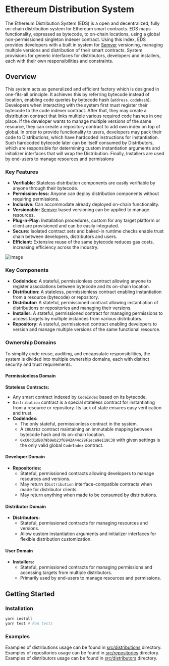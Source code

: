 # Ethereum Distribution System

The Ethereum Distribution System (EDS) is a open and decentralized, fully on-chain distribution system for Ethereum smart contracts.
EDS maps functionality, expressed as bytecode, to on-chain locations, using a global non-permissioned singleton indexer contract. Using this index, EDS provides developers with a built in system for [Semver](http://semver.org/) versioning, managing multiple versions and distribution of their smart contracts. System provisions for generic interfaces for distributors, developers and installers, each with their own responsibilities and constraints.

## Overview

This system acts as generalized and efficient factory which is designed in one-fits-all principle. It achieves this by referring bytecode instead of location, enabling code queries by bytecode hash (`address.codehash`). Developers when interacting with the system first must register their bytecode to the code indexer contract. After that, they may create a distribution contract that links multiple various required code hashes in one place. If the developer wants to manage multiple versions of the same resource, they can create a repository contract to add own index on top of global. In order to provide functionality to users, developers may pack their code to Distributions, which have hardcoded instructions for instantiation. Such hardcoded bytecode later can be itself consumed by Distributors, which are responsible for determining custom instantiation arguments and initializer interfaces that will wrap the Distribution. Finally, Installers are used by end-users to manage resources and permissions

### Key Features

- **Verifiable:** Stateless distribution components are easily verifiable by anyone through their bytecode.
- **Permission-less:** Anyone can deploy distribution components without requiring permissions.
- **Inclusive:** Can accommodate already deployed on-chain functionality.
- **Versionable:** [Semver](http://semver.org/) based versioning can be applied to manage resources.
- **Plug-n-Play:** Installation procedures, custom for any target platform or client are provisioned and can be easily integrated.
- **Secure:** Isolated contract sets and baked-in runtime checks enable trust chain between developers, distributors and users.
- **Efficient:** Extensive reuse of the same bytecode reduces gas costs, increasing efficiency across the industry.

![image](https://github.com/user-attachments/assets/52fa7028-177c-4de2-9259-3f883491a3d3)

### Key Components

- **CodeIndex:** A stateful, permissionless contract allowing anyone to register associations between bytecode and its on-chain location.
- **Distribution:** A stateless, permissionless contract enabling instantiation from a resource (bytecode) or repository.
- **Distributor:** A stateful, permissioned contract allowing instantiation of distributions or repositories and managing their versions.
- **Installer:** A stateful, permissioned contract for managing permissions to access targets by multiple instances from various distributors.
- **Repository:** A stateful, permissioned contract enabling developers to version and manage multiple versions of the same functional resource.

### Ownership Domains

To simplify code reuse, auditing, and encapsulate responsibilities, the system is divided into multiple ownership domains, each with distinct security and trust requirements.

#### Permissionless Domain

**Stateless Contracts:**

- Any smart contract indexed by `CodeIndex` based on its bytecode.
- `Distribution` contract is a special stateless contract for instantiating from a resource or repository. Its lack of state ensures easy verification and trust.
- **CodeIndex:**
  - The only stateful, permissionless contract in the system.
  - A `CREATE2` contract maintaining an immutable mapping between bytecode hash and its on-chain location.
  - `0xC0d31dB079b9eb23f6942A44c29F1ece9e118C30` with given settings is the only valid global `CodeIndex` contract.

#### Developer Domain

- **Repositories:**
  - Stateful, permissioned contracts allowing developers to manage resources and versions.
  - May return `IDistribution` interface-compatible contracts when made for distributor clients.
  - May return anything when made to be consumed by distributions.

#### Distributor Domain

- **Distributors:**
  - Stateful, permissioned contracts for managing resources and versions.
  - Allow custom instantiation arguments and initializer interfaces for flexible distribution customization.

#### User Domain

- **Installers:**
  - Stateful, permissioned contracts for managing permissions and accessing targets from multiple distributors.
  - Primarily used by end-users to manage resources and permissions.

## Getting Started

### Installation

```bash
yarn install
yarn test # Run tests
```

### Examples

Examples of distributions usage can be found in [src/distributions](src/distributions) directory.
Examples of repositories usage can be found in [src/repositories](src/repositories) directory.
Examples of distributors usage can be found in [src/distributors](src/distributors) directory.
